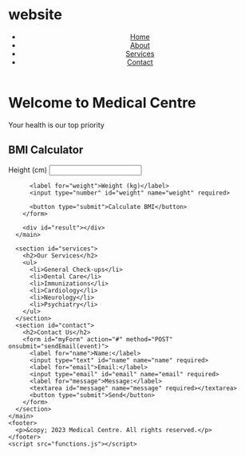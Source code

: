 # website
<html>
  <head>
    <title>Medical Centre</title>
    <meta name="viewport" content="width=device-width, initial-scale=1.0">
    <link rel="stylesheet" href="style.css">
  </head>
  <body>
    <header>
      <nav>
        <ul>
          <li><a href="#">Home</a></li>
          <li><a href="#about">About</a></li>
          <li><a href="#services">Services</a></li>
          <li><a href="#contact">Contact</a></li>
        </ul>
      </nav>
    </header>
    <main>
      <div id="banner">
        <h1>Welcome to Medical Centre</h1>
        <p>Your health is our top priority</p>
      </div>
      <main>
        <h2>BMI Calculator</h2>
        <form onsubmit="calculateBMI(event)">
          <label for="height">Height (cm)</label>
          <input type="number" id="height" name="height" required>
          
          <label for="weight">Weight (kg)</label>
          <input type="number" id="weight" name="weight" required>
          
          <button type="submit">Calculate BMI</button>
        </form>
        
        <div id="result"></div>
      </main>
      
      <section id="services">
        <h2>Our Services</h2>
        <ul>
          <li>General Check-ups</li>
          <li>Dental Care</li>
          <li>Immunizations</li>
          <li>Cardiology</li>
          <li>Neurology</li>
          <li>Psychiatry</li>
        </ul>
      </section>
      <section id="contact">
        <h2>Contact Us</h2>
        <form id="myForm" action="#" method="POST" onsubmit="sendEmail(event)">
          <label for="name">Name:</label>
          <input type="text" id="name" name="name" required>
          <label for="email">Email:</label>
          <input type="email" id="email" name="email" required>
          <label for="message">Message:</label>
          <textarea id="message" name="message" required></textarea>
          <button type="submit">Send</button>
        </form>
      </section>
    </main>
    <footer>
      <p>&copy; 2023 Medical Centre. All rights reserved.</p>
    </footer>
    <script src="functions.js"></script>
  </body>
</html>
